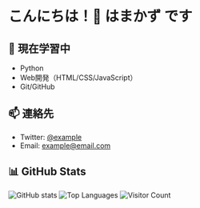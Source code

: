# こんにちは！👋 はまかず です

## 🌱 現在学習中
- Python
- Web開発（HTML/CSS/JavaScript）
- Git/GitHub

## 📫 連絡先
- Twitter: [@example](https://twitter.com/example)
- Email: example@email.com

## 📊 GitHub Stats
![GitHub stats](https://github-readme-stats.vercel.app/api?username=Hamakazu0219&show_icons=true)
![Top Languages](https://github-readme-stats.vercel.app/api/top-langs/?username=Hamakazu0219&layout=compact)
![Visitor Count](https://komarev.com/ghpvc/?username=Hamakazu0219)
